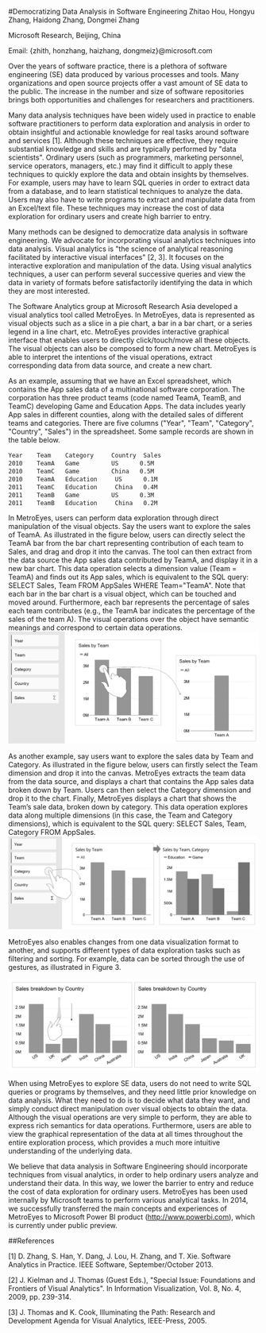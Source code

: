 #Democratizing Data Analysis in Software Engineering
Zhitao Hou, Hongyu Zhang, Haidong Zhang, Dongmei Zhang

Microsoft Research, Beijing, China

Email: {zhith, honzhang, haizhang, dongmeiz}@microsoft.com
 
Over the years of software practice, there is a plethora of software engineering (SE) data produced by various processes and tools. Many organizations and open source projects offer a vast amount of SE data to the public. The increase in the number and size of software repositories brings both opportunities and challenges for researchers and practitioners. 

Many data analysis techniques have been widely used in practice to enable software practitioners to perform data exploration and analysis in order to obtain insightful and actionable knowledge for real tasks around software and services [1]. Although these techniques are effective, they require substantial knowledge and skills and are typically performed by "data scientists". Ordinary users (such as programmers, marketing personnel, service operators, managers, etc.) may find it difficult to apply these techniques to quickly explore the data and obtain insights by themselves. For example, users may have to learn SQL queries in order to extract data from a database, and to learn statistical techniques to analyze the data. Users may also have to write programs to extract and manipulate data from an Excel/text file. These techniques may increase the cost of data exploration for ordinary users and create high barrier to entry.

Many methods can be designed to democratize data analysis in software engineering. We advocate for incorporating visual analytics techniques into data analysis. Visual analytics is "the science of analytical reasoning facilitated by interactive visual interfaces" [2, 3]. It focuses on the interactive exploration and manipulation of the data. Using visual analytics techniques, a user can perform several successive queries and view the data in variety of formats before satisfactorily identifying the data in which they are most interested.

The Software Analytics group at Microsoft Research Asia developed a visual analytics tool called MetroEyes. In MetroEyes, data is represented as visual objects such as a slice in a pie chart, a bar in a bar chart, or a series legend in a line chart, etc. MetroEyes provides interactive graphical interface that enables users to directly click/touch/move all these objects. The visual objects can also be composed to form a new chart. MetroEyes is able to interpret the intentions of the visual operations, extract corresponding data from data source, and create a new chart. 

As an example, assuming that we have an Excel spreadsheet, which contains the App sales data of a multinational software corporation. The corporation has three product teams (code named TeamA, TeamB, and TeamC) developing Game and Education Apps. The data includes yearly App sales in different counties, along with the detailed sales of different teams and categories. There are five columns ("Year", "Team", "Category", "Country", "Sales") in the spreadsheet. Some sample records are shown in the table below. 

```
Year	Team	Category	 Country  Sales
2010	TeamA	Game	     US      0.5M
2010	TeamC	Game	     China   0.5M
2010	TeamA	Education	  US      0.1M
2011	TeamC	Education	  China   0.4M
2011	TeamB	Game	     US	     0.3M
2011	TeamB	Education	  China	  0.2M
```

In MetroEyes, users can perform data exploration through direct manipulation of the visual objects. Say the users want to explore the sales of TeamA. As illustrated in the figure below, users can directly select the TeamA bar from the bar chart representing contribution of each team to Sales, and drag and drop it into the canvas. The tool can then extract from the data source the App sales data contributed by TeamA, and display it in a new bar chart. This data operation selects a dimension value (Team = TeamA) and finds out its App sales, which is equivalent to the SQL query: SELECT Sales, Team FROM AppSales WHERE Team="TeamA". Note that each bar in the bar chart is a visual object, which can be touched and moved around. Furthermore, each bar represents the percentage of sales each team contributes (e.g., the TeamA bar indicates the percentage of the sales of the team A). The visual operations over the object have semantic meanings and correspond to certain data operations.
![Figure 1. Data exploration using MetroEyes](MetroEyes1.png "Figure 1. Data exploration using MetroEyes (a) ") 

As another example, say users want to explore the sales data by Team and Category. As illustrated in the figure below, users can firstly select the Team dimension and drop it into the canvas. MetroEyes extracts the team data from the data source, and displays a chart that contains the App sales data broken down by Team. Users can then select the Category dimension and drop it to the chart. Finally, MetroEyes displays a chart that shows the Team’s sale data, broken down by category. This data operation explores data along multiple dimensions (in this case, the Team and Category dimensions), which is equivalent to the SQL query: SELECT Sales, Team, Category FROM AppSales. 
![Figure 2. Data exploration using MetroEyes](MetroEyes2.png "Figure 2. Data exploration using MetroEyes (b) ")

MetroEyes also enables changes from one data visualization format to another, and supports different types of data exploration tasks such as filtering and sorting. For example, data can be sorted through the use of gestures, as illustrated in Figure 3.

![Figure 3. The gesture for sorting in MetroEyes](MetroEyes3.png "Figure 3. The gesture for sorting in MetroEyes")

When using MetroEyes to explore SE data, users do not need to write SQL queries or programs by themselves, and they need little prior knowledge on data analysis. What they need to do is to decide what data they want, and simply conduct direct manipulation over visual objects to obtain the data. Although the visual operations are very simple to perform, they are able to express rich semantics for data operations. Furthermore, users are able to view the graphical representation of the data at all times throughout the entire exploration process, which provides a much more intuitive understanding of the underlying data. 

We believe that data analysis in Software Engineering should incorporate techniques from visual analytics, in order to help ordinary users analyze and understand their data. In this way, we lower the barrier to entry and reduce the cost of data exploration for ordinary users. MetroEyes has been used internally by Microsoft teams to perform various analytical tasks. In 2014, we successfully transferred the main concepts and experiences of MetroEyes to Microsoft Power BI product (http://www.powerbi.com), which is currently under public preview.


##References

[1] D. Zhang, S. Han, Y. Dang, J. Lou, H. Zhang, and T. Xie. Software Analytics in Practice. IEEE Software, September/October 2013.

[2] J. Kielman and J. Thomas (Guest Eds.), "Special Issue: Foundations and Frontiers of Visual Analytics". In Information Visualization, Vol. 8, No. 4, 2009, pp. 239-314.

[3] J. Thomas and K. Cook, Illuminating the Path: Research and Development Agenda for Visual Analytics, IEEE-Press, 2005.
